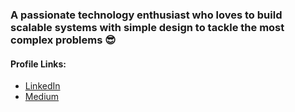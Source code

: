### A passionate technology enthusiast who loves to build scalable systems with simple design to tackle the most complex problems :sunglasses:

#### Profile Links:
- [LinkedIn](https://www.linkedin.com/in/kushsaraiya/)
- [Medium](https://medium.com/@kush.saraiya)

<!--
**saraiyakush/saraiyakush** is a ✨ _special_ ✨ repository because its `README.md` (this file) appears on your GitHub profile.

Here are some ideas to get you started:

- 🔭 I’m currently working on ...
- 🌱 I’m currently learning ...
- 👯 I’m looking to collaborate on ...
- 🤔 I’m looking for help with ...
- 💬 Ask me about ...
- 📫 How to reach me: ...
- 😄 Pronouns: ...
- ⚡ Fun fact: ...
-->
